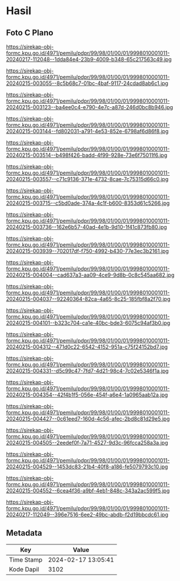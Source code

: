 # Hasil

## Foto C Plano

https://sirekap-obj-formc.kpu.go.id/4971/pemilu/pdpr/99/98/01/00/01/9998010001011-20240217-112048--1dda84e4-23b9-4009-b348-65c217563c49.jpg

https://sirekap-obj-formc.kpu.go.id/4971/pemilu/pdpr/99/98/01/00/01/9998010001011-20240215-003055--8c5b68c7-01bc-4baf-9117-24cdad8ab6c1.jpg

https://sirekap-obj-formc.kpu.go.id/4971/pemilu/pdpr/99/98/01/00/01/9998010001011-20240215-003123--ba4ee0c4-e790-4e7c-a87d-246d0bc8b946.jpg

https://sirekap-obj-formc.kpu.go.id/4971/pemilu/pdpr/99/98/01/00/01/9998010001011-20240215-003144--fd802031-a791-4e53-852e-6798af6d86f8.jpg

https://sirekap-obj-formc.kpu.go.id/4971/pemilu/pdpr/99/98/01/00/01/9998010001011-20240215-003514--b498f426-badd-4f99-928e-73e6f75011f6.jpg

https://sirekap-obj-formc.kpu.go.id/4971/pemilu/pdpr/99/98/01/00/01/9998010001011-20240215-003557--c71c9136-371e-4732-8cae-7c75315d66c0.jpg

https://sirekap-obj-formc.kpu.go.id/4971/pemilu/pdpr/99/98/01/00/01/9998010001011-20240215-003715--c5bd0ade-374a-4c1f-b600-8353d61c5266.jpg

https://sirekap-obj-formc.kpu.go.id/4971/pemilu/pdpr/99/98/01/00/01/9998010001011-20240215-003736--162e6b57-40ad-4e1b-9d10-1f41c873fb80.jpg

https://sirekap-obj-formc.kpu.go.id/4971/pemilu/pdpr/99/98/01/00/01/9998010001011-20240215-003939--702017df-f750-4992-b430-77e3ec3b2161.jpg

https://sirekap-obj-formc.kpu.go.id/4971/pemilu/pdpr/99/98/01/00/01/9998010001011-20240215-004004--cad637a3-aa09-4ce9-9d8b-0c8c545aa682.jpg

https://sirekap-obj-formc.kpu.go.id/4971/pemilu/pdpr/99/98/01/00/01/9998010001011-20240215-004037--92240364-82ca-4a65-8c25-185fbf8a2f70.jpg

https://sirekap-obj-formc.kpu.go.id/4971/pemilu/pdpr/99/98/01/00/01/9998010001011-20240215-004101--b323c704-ca1e-40bc-bde3-6075c94af3b0.jpg

https://sirekap-obj-formc.kpu.go.id/4971/pemilu/pdpr/99/98/01/00/01/9998010001011-20240215-004312--471d0c22-6542-4152-951a-c75f24152bd7.jpg

https://sirekap-obj-formc.kpu.go.id/4971/pemilu/pdpr/99/98/01/00/01/9998010001011-20240215-004331--d5c99c47-7fd7-4d21-98c4-7c02e5346f1a.jpg

https://sirekap-obj-formc.kpu.go.id/4971/pemilu/pdpr/99/98/01/00/01/9998010001011-20240215-004354--42f4b1f5-056e-454f-a6e4-1a0965aab12a.jpg

https://sirekap-obj-formc.kpu.go.id/4971/pemilu/pdpr/99/98/01/00/01/9998010001011-20240215-004427--0c61eed7-160d-4c56-afec-2bd8c81d29e5.jpg

https://sirekap-obj-formc.kpu.go.id/4971/pemilu/pdpr/99/98/01/00/01/9998010001011-20240215-004505--2eedef0f-7a71-4527-9d3c-96fcca258a3a.jpg

https://sirekap-obj-formc.kpu.go.id/4971/pemilu/pdpr/99/98/01/00/01/9998010001011-20240215-004529--1453dc83-21b4-40f8-a186-fe5079793c10.jpg

https://sirekap-obj-formc.kpu.go.id/4971/pemilu/pdpr/99/98/01/00/01/9998010001011-20240215-004552--6cea4f36-a9bf-4eb1-848c-343a2ac599f5.jpg

https://sirekap-obj-formc.kpu.go.id/4971/pemilu/pdpr/99/98/01/00/01/9998010001011-20240217-112049--396e7516-6ee2-49bc-abdb-f2d19bbcdc61.jpg


## Metadata

| Key        | Value               |
| ---------- | ------------------- |
| Time Stamp | 2024-02-17 13:05:41 |
| Kode Dapil | 3102                |




